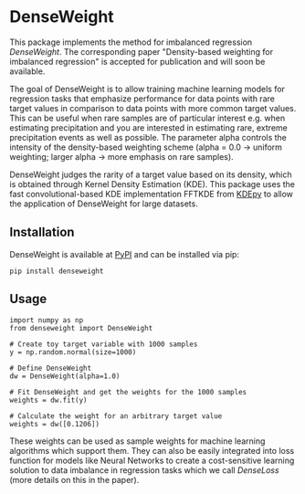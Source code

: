 # DenseWeight

This package implements the method for imbalanced regression *DenseWeight*. The corresponding paper "Density-based weighting for imbalanced regression" is accepted for publication and will soon be available.

The goal of DenseWeight is to allow training machine learning models for regression tasks that emphasize performance for data points with rare target values in comparison to data points with more common target values. This can be useful when rare samples are of particular interest e.g. when estimating precipitation and you are interested in estimating rare, extreme precipitation events as well as possible. The parameter alpha controls the intensity of the density-based weighting scheme (alpha = 0.0 -> uniform weighting; larger alpha -> more emphasis on rare samples).

DenseWeight judges the rarity of a target value based on its density, which is obtained through Kernel Density Estimation (KDE). This package uses the fast convolutional-based KDE implementation FFTKDE from [KDEpy](https://github.com/tommyod/KDEpy) to allow the application of DenseWeight for large datasets.

## Installation

DenseWeight is available at [PyPI](https://pypi.org/project/denseweight/) and can be installed via pip:

```
pip install denseweight
```

## Usage

```
import numpy as np
from denseweight import DenseWeight

# Create toy target variable with 1000 samples
y = np.random.normal(size=1000)

# Define DenseWeight
dw = DenseWeight(alpha=1.0)

# Fit DenseWeight and get the weights for the 1000 samples
weights = dw.fit(y)

# Calculate the weight for an arbitrary target value
weights = dw([0.1206])
```

These weights can be used as sample weights for machine learning algorithms which support them. They can also be easily integrated into loss function for models like Neural Networks to create a cost-sensitive learning solution to data imbalance in regression tasks which we call *DenseLoss* (more details on this in the paper).